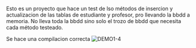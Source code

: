 Esto es un proyecto que hace un test de lso métodos de insercion y actualizacion de las tablas de estudiante y profesor, pro llevando la bbdd a memoria.
No lleva toda la bbdd sino solo el trozo de bbdd que necesita cada método testeado.


Se hace una compilacion correcta
![DEMO1-4](https://github.com/JuanjoSalva/Using-Entity-Framework-with-SQLite/blob/master/img/Correcto.PNG)

